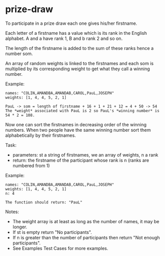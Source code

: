 # prize-draw

To participate in a prize draw each one gives his/her firstname.

Each letter of a firstname has a value which is its rank in the English alphabet. A and a have rank 1, B and b rank 2 and so on.

The length of the firstname is added to the sum of these ranks hence a number som.

An array of random weights is linked to the firstnames and each som is multiplied by its corresponding weight to get what they call a winning number.

Example:

    names: "COLIN,AMANDBA,AMANDAB,CAROL,PauL,JOSEPH"
    weights: [1, 4, 4, 5, 2, 1]

    PauL -> som = length of firstname + 16 + 1 + 21 + 12 = 4 + 50 -> 54
    The *weight* associated with PauL is 2 so PauL's *winning number* is 54 * 2 = 108.

Now one can sort the firstnames in decreasing order of the winning numbers. When two people have the same winning number sort them alphabetically by their firstnames.

Task:

- parameters: st a string of firstnames, we an array of weights, n a rank
- return: the firstname of the participant whose rank is n (ranks are numbered from 1)

Example:

    names: "COLIN,AMANDBA,AMANDAB,CAROL,PauL,JOSEPH"
    weights: [1, 4, 4, 5, 2, 1]
    n: 4

    The function should return: "PauL"

Notes:

- The weight array is at least as long as the number of names, it may be longer.
- If st is empty return "No participants".
- If n is greater than the number of participants then return "Not enough participants".
- See Examples Test Cases for more examples.
